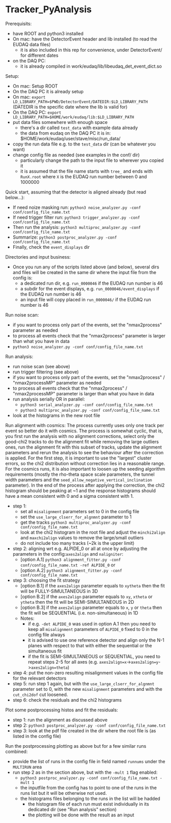 # Tracker_PyAnalysis

Prerequisits:
- have ROOT and python3 installed
- On mac: have the DetectorEvent header and lib installed (to read the EUDAQ data files)
  - it is also included in this rep for convenience, under DetectorEvent/ for different dates
- on the DAQ PC:
  - it is already compiled in work/eudaq/lib/libeudaq_det_event_dict.so

Setup:
- On mac: Setup ROOT
- On the DAQ PC it is already setup
- On mac: `export LD_LIBRARY_PATH=$PWD/DetectorEvent/DATEDIR:$LD_LIBRARY_PATH` (DATEDIR is the specific date where the lib is valid for)
- On the DAQ PC: `export LD_LIBRARY_PATH=$HOME/work/eudaq/lib:$LD_LIBRARY_PATH`
- put data files somewhere with enough space
  - there's a dir called `test_data` with example data already
  - the data from eudaq on the DAQ PC it is in: $HOME/work/eudaq/user/stave/misc/run_data/
- copy the run data file e.g. to the `test_data` dir (can be whatever you want)
- change config file as needed (see examples in the conf/ dir)
  - particularly change the path to the input file to wherever you copied it
  - it is assumed that the file name starts with `tree_` and ends with `RunX.root` where `X` is the EUDAQ run number between 0 and 1000000

Quick start, assuming that the detector is aligned already (but read below...):
- If need noize masking run:  `python3 noise_analyzer.py -conf conf/config_file_name.txt`
- If need trigger filter run: `python3 trigger_analyzer.py -conf conf/config_file_name.txt`
- Then run the analysis:      `python3 multiproc_analyzer.py -conf conf/config_file_name.txt`
- Summarize:                  `python3 postproc_analyzer.py -conf conf/config_file_name.txt`
- Finally, check the `event_displays` dir

Directories and input business:
- Once you run any of the scripts listed above (and below), several dirs and files will be created in the same dir where the input file from the config is:
  - a dedicated run dir, e.g. `run_0000046` if the EUDAQ run number is 46
  - a subdir for the event displays, e.g. `run_0000046/event_displays` if the EUDAQ run number is 46
  - an input file will copy placed in `run_0000046/` if the EUDAQ run number is 46

Run noise scan:
- if you want to process only part of the events, set the "nmax2process" parameter as needed
- to process all events check that the "nmax2process" parameter is larger than what you have in data
- `python3 noise_analyzer.py -conf conf/config_file_name.txt`

Run analysis:
- run noise scan (see above)
- run trigger filtering (see above)
- if you want to process only part of the events, set the "nmax2process" / "nmax2processMP" parameter as needed
- to process all events check that the "nmax2process" / "nmax2processMP" parameter is larger than what you have in data
- run analysis serially OR in parallel:
  - `python3 serial_analyzer.py -conf conf/config_file_name.txt`
  - `python3 multiproc_analyzer.py -conf conf/config_file_name.txt`
- look at the histograms in the new root file

Run alignment with cosmics:
The process currently uses only one track per event so better do it with cosmics. The process is somewhat cyclic, that is, you first run the analysis with no alignment corrections, select only the good-chi2 tracks to do the alignment fit while removing the large outliers ones, run the alignment fit with this subset of tracks, update the alignment parameters and rerun the analysis to see the behaviour after the correction is applied. For the first step, it is important to use the "largest" cluster errors, so the chi2 distribution without correction lies in a reasonable range. For the cosmics runs, it is also important to loosen up the seeding algorithm requirements (mostly the rho-theta space scale parameters, the tunnel width parameters and the `seed_allow_negative_vertical_inclination` parameter). In the end of the process after applying the correction, the chi2 histogram should be peaking at ~1 and the response histograms should have a mean consistent with 0 and a sigma consistent with 1.
- step 1:
  - set all `misalignment` parameters set to 0 in the config file
  - set the `use_large_clserr_for_algnmnt` parameter to 1
  - get the tracks `python3 multiproc_analyzer.py -conf conf/config_file_name.txt`
  - look at the chi2 histogram in the root file and adjust the `minchi2align` and `maxchi2align` values to remove the large/small outliers
  - do not include too many tracks (~2k is the upper limit)
- step 2: aligning wrt e.g. ALPIDE_0 or all at once by adjusting the parameters in the config:`axes2align` and `naligniter`:
  - [option A.1] `python3 alignment_fitter.py -conf conf/config_file_name.txt -ref ALPIDE_0` or
  - [option A.2] `python3 alignment_fitter.py -conf conf/config_file_name.txt`
- step 3: choosing the fit strategy
  - [option B.1] if the `axes2align` parameter equals to `xytheta` then the fit will be FULLY-SIMULTANEOUS in 3D
  - [option B.2] if the `axes2align` parameter equals to `xy`, `xtheta` or `ytheta` then the fit will be SEMI-SIMULTANEOUS in 2D
  - [option B.3] if the `axes2align` parameter equals to `x`, `y` or `theta` then the fit will be SEQUENTIAL (i.e. non-simultaneous) in 1D
  - Notes:
    - if e.g. `-det ALPIDE_0` was used in option A.1 then you need to keep all `misalignment` parameters of `ALPIDE_0` fixed to 0 in the config file always
	 - it is advised to use one reference detector and align only the N-1 planes with respect to that with either the sequential or the simultaneous fit
	 - if the fit is SEMI-SIMULTANEOUS or SEQUENTIAL, you need to repeat steps 2-5 for all axes (e.g. `axes2align=x`->`axes2align=y`->`axes2align=theta`)
- step 4: put the non-zero resulting misalignment values in the config file for the relevant detectors
- step 5: run step 1 again, but with the `use_large_clserr_for_algnmnt` parameter set to 0, with the new `misalignment` parameters and with the `cut_chi2dof` cut loosened.
- step 6: check the residuals and the chi2 histograms

Plot some postprocessing histos and fit the residuals:
- step 1: run the alignment as discussed above
- step 2: `python3 postproc_analyzer.py -conf conf/config_file_name.txt`
- step 3: look at the pdf file created in the dir where the root file is (as listed in the config file)

Run the postprocessing plotting as above but for a few similar runs combined:
- provide the list of runs in the config file in field named `runnums` under the `MULTIRUN` area
- run step 2 as in the section above, but with the `-mult 1` flag enabled:
  - `python3 postproc_analyzer.py -conf conf/config_file_name.txt -mult 1`
  - the inputfile from the config has to point to one of the runs in the runs list but it will be otherwise not used.
  - the histograms files belonging to the runs in the list will be hadded
     - the histogram file of each run must exist individually in its dedicated dir (see "Run analysis" section)
	  - the plotting will be done with the result as an input
